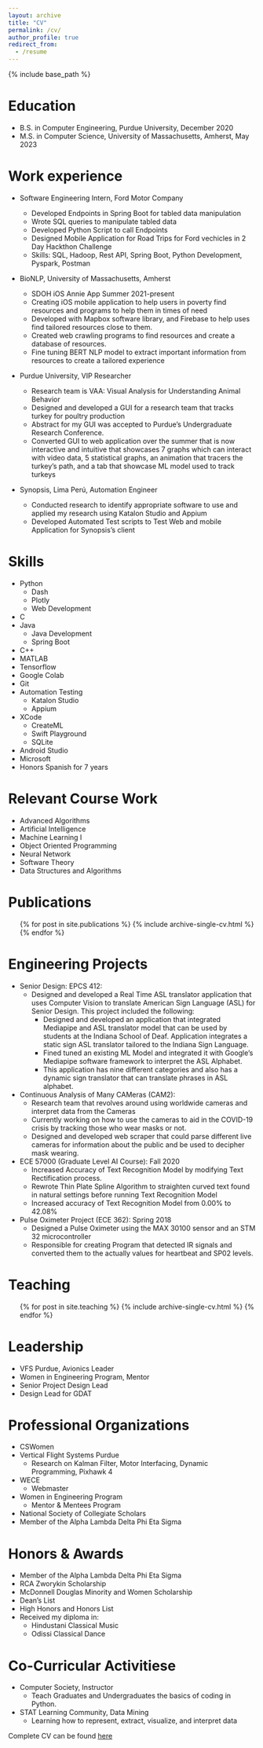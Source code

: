 ```yaml
---
layout: archive
title: "CV"
permalink: /cv/
author_profile: true
redirect_from:
  - /resume
---
```


{% include base_path %}

Education
======
* B.S. in Computer Engineering, Purdue University, December 2020
* M.S. in Computer Science, University of Massachusetts, Amherst, May 2023

Work experience
======
* Software Engineering Intern, Ford Motor Company
    * Developed Endpoints in Spring Boot for tabled data manipulation 
    * Wrote SQL queries to manipulate tabled data
    * Developed Python Script to call Endpoints 
    * Designed Mobile Application for Road Trips for Ford vechicles in 2 Day Hackthon Challenge
    * Skills: SQL, Hadoop, Rest API, Spring Boot, Python Development, Pyspark, Postman
  
* BioNLP, University of Massachusetts, Amherst
  * SDOH iOS Annie App Summer 2021-present
  * Creating iOS mobile application to help users in poverty find resources and programs to help them
  in times of need
  * Developed with Mapbox software library, and Firebase to help uses find tailored resources close to them.
  * Created web crawling programs to find resources and create a database of resources.
  * Fine tuning BERT NLP model to extract important information from resources to create a tailored
  experience
  
* Purdue University, VIP Researcher 
    * Research team is VAA: Visual Analysis for Understanding Animal Behavior
    * Designed and developed a GUI for a research team that tracks turkey for poultry production
    * Abstract for my GUI was accepted to Purdue’s Undergraduate Research Conference.
    * Converted GUI to web application over the summer that is now interactive and intuitive that showcases 7 graphs which can interact with video data, 5 statistical graphs, an animation that tracers the turkey’s path, and a tab that showcase ML model used to track turkeys

* Synopsis, Lima Perú, Automation Engineer
  * Conducted research to identify appropriate software to use and applied my research using Katalon Studio and Appium
  * Developed Automated Test scripts to Test Web and mobile Application for Synopsis’s client

Skills
======
* Python
    * Dash
    * Plotly
    * Web Development 
* C
* Java
    * Java Development 
    * Spring Boot 
* C++
* MATLAB
* Tensorflow
* Google Colab 
* Git 
* Automation Testing 
    * Katalon Studio
    * Appium
* XCode
  * CreateML 
  * Swift Playground 
  * SQLite  
* Android Studio
* Microsoft
* Honors Spanish for 7 years

 
Relevant Course Work
======
* Advanced Algorithms
* Artificial Intelligence 
* Machine Learning I 
* Object Oriented Programming 
* Neural Network 
* Software Theory
* Data Structures and Algorithms 


Publications
======
  <ul>{% for post in site.publications %}
    {% include archive-single-cv.html %}
  {% endfor %}</ul>
  
Engineering Projects 
======
* Senior Design: EPCS 412: 
    * Designed and developed a Real Time ASL translator application that uses Computer Vision to translate American Sign Language (ASL) for Senior Design. This project included the following:
        * Designed and developed an application that integrated Mediapipe and ASL translator model that can be used by students at the Indiana School of Deaf. Application integrates a static sign ASL translator tailored to the Indiana Sign Language.
        * Fined tuned an existing ML Model and integrated it with Google’s Mediapipe software framework to interpret the ASL Alphabet.
        * This application has nine different categories and also has a dynamic sign translator that can translate phrases in ASL alphabet.
* Continuous Analysis of Many CAMeras (CAM2): 
    * Research team that revolves around using worldwide cameras and interpret data from the Cameras
    * Currently working on how to use the cameras to aid in the COVID-19 crisis by tracking those who wear masks or not.
    * Designed and developed web scraper that could parse different live cameras for information about the public and be used to decipher mask wearing.
* ECE 57000 (Graduate Level AI Course): Fall 2020
    * Increased Accuracy of Text Recognition Model by modifying Text Rectification process.
    * Rewrote Thin Plate Spline Algorithm to straighten curved text found in natural settings before running Text Recognition Model
    * Increased accuracy of Text Recognition Model from 0.00% to 42.08%
* Pulse Oximeter Project (ECE 362): Spring 2018
  * Designed a Pulse Oximeter using the MAX 30100 sensor and an STM 32 microcontroller
  * Responsible for creating Program that detected IR signals and converted them to the actually values for heartbeat and SP02 levels.

Teaching
======
  <ul>{% for post in site.teaching %}
    {% include archive-single-cv.html %}
  {% endfor %}</ul>
  
Leadership
======
* VFS Purdue, Avionics Leader
* Women in Engineering Program, Mentor 
* Senior Project Design Lead
* Design Lead for GDAT

Professional Organizations
======
* CSWomen 
* Vertical Flight Systems Purdue
    * Research on Kalman Filter, Motor Interfacing, Dynamic Programming, Pixhawk 4
* WECE
    * Webmaster
* Women in Engineering Program
    * Mentor & Mentees Program
* National Society of Collegiate Scholars
* Member of the Alpha Lambda Delta Phi Eta Sigma

Honors & Awards 
======
* Member of the Alpha Lambda Delta Phi Eta Sigma
* RCA Zworykin Scholarship
* McDonnell Douglas Minority and Women Scholarship 
* Dean’s List
* High Honors and Honors List 
* Received my diploma in: 
    * Hindustani Classical Music 
    * Odissi Classical Dance
    
Co-Curricular Activitiese 
======
* Computer Society, Instructor
    * Teach Graduates and Undergraduates the basics of coding in Python.
* STAT Learning Community, Data Mining
    * Learning how to represent, extract, visualize, and interpret data

Complete CV can be found [here](https://sne21star.github.io/files/Resume_Mahapatra.pdf)
